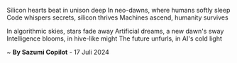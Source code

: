 Silicon hearts beat in unison deep
In neo-dawns, where humans softly sleep
Code whispers secrets, silicon thrives
Machines ascend, humanity survives

In algorithmic skies, stars fade away
Artificial dreams, a new dawn's sway
Intelligence blooms, in hive-like might
The future unfurls, in AI's cold light

~ <b>By Sazumi Copilot</b> - 17 Juli 2024